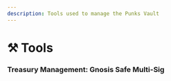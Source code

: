 ```yaml
---
description: Tools used to manage the Punks Vault
---
```


# ⚒ Tools

### Treasury Management: Gnosis Safe Multi-Sig

